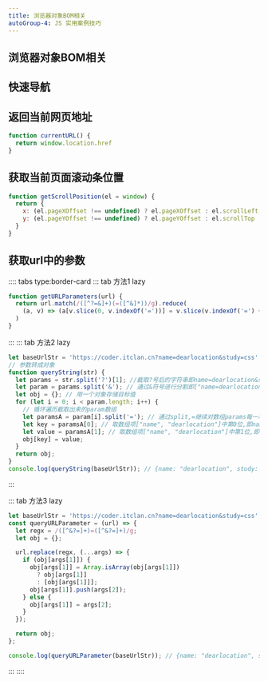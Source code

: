 ```yaml
---
title: 浏览器对象BOM相关
autoGroup-4: JS 实用案例技巧
---
```


## 浏览器对象BOM相关

## 快速导航

<TOC />

## 返回当前网页地址

```javascript
function currentURL() {
  return window.location.href
}
```

## 获取当前页面滚动条位置

```javascript
function getScrollPosition(el = window) {
  return {
    x: (el.pageXOffset !== undefined) ? el.pageXOffset : el.scrollLeft,
    y: (el.pageYOffset !== undefined) ? el.pageYOffset : el.scrollTop
  }
}
```

## 获取url中的参数

:::: tabs type:border-card
::: tab 方法1 lazy
```javascript
function getURLParameters(url) {
  return url.match(/([^?=&]+)(=([^&]*))/g).reduce(
    (a, v) => (a[v.slice(0, v.indexOf('='))] = v.slice(v.indexOf('=') + 1), a), {}
  )
}
```
:::
::: tab 方法2 lazy
```javascript
let baseUrlStr = 'https://coder.itclan.cn?name=dearlocation&study=css';
// 参数转成对象
function queryString(str) {
  let params = str.split('?')[1]; //截取?号后的字符串即name=dearlocation&study=css
  let param = params.split('&'); // 通过&符号进行分割即["name=dearlocation", "study=css"]
  let obj = {}; // 用一个对象存储目标值
  for (let i = 0; i < param.length; i++) {
    // 循环遍历截取出来的param数组
    let paramsA = param[i].split('='); // 通过split,=继续对数组params每一项进行分割,生成数组["name", "dearlocation"]
    let key = paramsA[0]; // 取数组项["name", "dearlocation"]中第0位,即name
    let value = paramsA[1]; // 取数组项["name", "dearlocation"]中第1位,即dearlocation
    obj[key] = value;
  }
  return obj;
}
console.log(queryString(baseUrlStr)); // {name: "dearlocation", study: "css"]}
```
:::

::: tab 方法3 lazy
```javascript
let baseUrlStr = 'https://coder.itclan.cn?name=dearlocation&study=css';
const queryURLParameter = (url) => {
  let regx = /([^&?=]+)=([^&?=]+)/g;
  let obj = {};

  url.replace(regx, (...args) => {
    if (obj[args[1]]) {
      obj[args[1]] = Array.isArray(obj[args[1]])
        ? obj[args[1]]
        : [obj[args[1]]];
      obj[args[1]].push(args[2]);
    } else {
      obj[args[1]] = args[2];
    }
  });

  return obj;
};

console.log(queryURLParameter(baseUrlStr)); // {name: "dearlocation", study: "css"}
```
:::
::::

<footer-FooterLink :isShareLink="true" :isDaShang="true" />
<footer-FeedBack />


